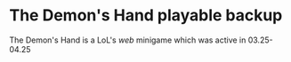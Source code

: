 # The Demon's Hand playable backup 
The Demon's Hand is a LoL's *web* minigame which was active in 03.25-04.25
